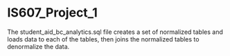 # IS607_Project_1
The student_aid_bc_analytics.sql file creates a set of normalized tables and loads data to each of the tables, then joins the normalized tables to denormalize the data.